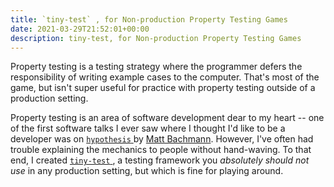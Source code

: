 ```yaml
---
title: `tiny-test` , for Non-production Property Testing Games
date: 2021-03-29T21:52:01+00:00
description: tiny-test, for Non-production Property Testing Games
---
```


Property testing is a testing strategy where the programmer defers the
responsibility of writing example cases to the computer. That's most of the
game, but isn't super useful for practice with property testing outside
of a production setting.

Property
testing is an area of software development dear to my heart -- one of the first
software talks I ever saw where I thought I'd like to be a developer was on
[ `hypothesis` ](https://hypothesis.readthedocs.io/en/latest/)
by [Matt Bachmann](https://www.youtube.com/watch?v=jvwfDdgg93E). However, I've often
had trouble explaining the mechanics to people without hand-waving. To that end, 
I created [ `tiny-test` ](https://github.com/jisantuc/tiny-test/), a testing framework
you _absolutely should not use_ in any production setting, but which is fine for playing
around.
